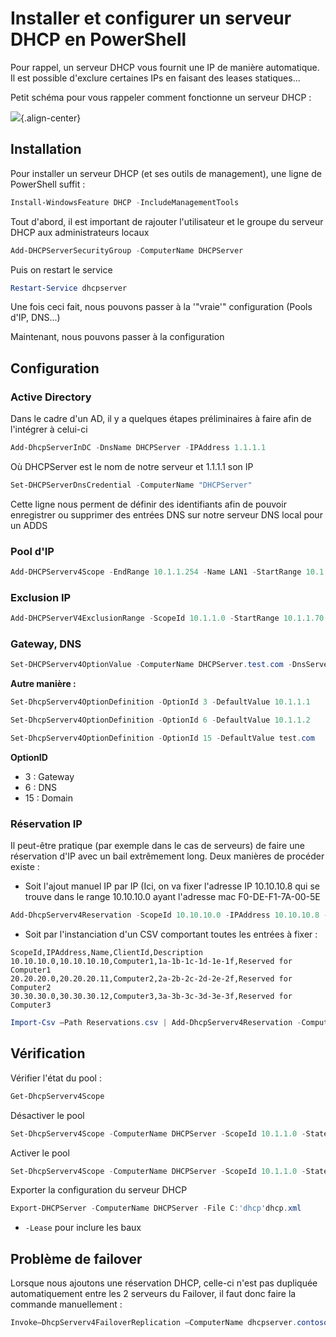 # Installer et configurer un serveur DHCP en PowerShell

Pour rappel, un serveur DHCP vous fournit une IP de manière automatique.
Il est possible d'exclure certaines IPs en faisant des leases
statiques...

Petit schéma pour vous rappeler comment fonctionne un serveur DHCP :

![](/windows_server/powershell/trames_dhcp.jpg){.align-center}

## Installation

Pour installer un serveur DHCP (et ses outils de management), une ligne
de PowerShell suffit :

```powershell
Install-WindowsFeature DHCP -IncludeManagementTools
```

Tout d'abord, il est important de rajouter l'utilisateur et le groupe
du serveur DHCP aux administrateurs locaux

```powershell
Add-DHCPServerSecurityGroup -ComputerName DHCPServer
```

Puis on restart le service

```powershell
Restart-Service dhcpserver
```

Une fois ceci fait, nous pouvons passer à la '"vraie'" configuration
(Pools d'IP, DNS...)

Maintenant, nous pouvons passer à la configuration

## Configuration

### Active Directory

Dans le cadre d'un AD, il y a quelques étapes préliminaires à faire
afin de l'intégrer à celui-ci

```powershell
Add-DhcpServerInDC -DnsName DHCPServer -IPAddress 1.1.1.1
```

Où DHCPServer est le nom de notre serveur et 1.1.1.1 son IP

```powershell
Set-DHCPServerDnsCredential -ComputerName "DHCPServer"
```

Cette ligne nous perment de définir des identifiants afin de pouvoir
enregistrer ou supprimer des entrées DNS sur notre serveur DNS local
pour un ADDS

### Pool d'IP

```powershell
Add-DHCPServerv4Scope -EndRange 10.1.1.254 -Name LAN1 -StartRange 10.1.1.1 -SubnetMask 255.255.255.0 -State Active
```

### Exclusion IP

```powershell
Add-DHCPServerV4ExclusionRange -ScopeId 10.1.1.0 -StartRange 10.1.1.70 -EndRange 10.1.1.75
```

### Gateway, DNS

```powershell
Set-DHCPServerv4OptionValue -ComputerName DHCPServer.test.com -DnsServer 10.1.1.2 -DnsDomain test.com -Router 10.1.1.1
```

**Autre manière :**

```powershell
Set-DhcpServerv4OptionDefinition -OptionId 3 -DefaultValue 10.1.1.1
```

```powershell
Set-DhcpServerv4OptionDefinition -OptionId 6 -DefaultValue 10.1.1.2
```

```powershell
Set-DhcpServerv4OptionDefinition -OptionId 15 -DefaultValue test.com
```

**OptionID**

  * 3 : Gateway
  * 6 : DNS
  * 15 : Domain

### Réservation IP

Il peut-être pratique (par exemple dans le cas de serveurs) de faire une
réservation d'IP avec un bail extrêmement long. Deux manières de
procéder existe :

  * Soit l'ajout manuel IP par IP (Ici, on va fixer l'adresse IP
    10.10.10.8 qui se trouve dans le range 10.10.10.0 ayant l'adresse
    mac F0-DE-F1-7A-00-5E

```powershell
Add-DhcpServerv4Reservation -ScopeId 10.10.10.0 -IPAddress 10.10.10.8 -ClientId F0-DE-F1-7A-00-5E -Description "Reservation for Printer"
```

  * Soit par l'instanciation d'un CSV comportant toutes les entrées à
    fixer :

```csv
ScopeId,IPAddress,Name,ClientId,Description
10.10.10.0,10.10.10.10,Computer1,1a-1b-1c-1d-1e-1f,Reserved for Computer1
20.20.20.0,20.20.20.11,Computer2,2a-2b-2c-2d-2e-2f,Reserved for Computer2
30.30.30.0,30.30.30.12,Computer3,3a-3b-3c-3d-3e-3f,Reserved for Computer3
```

```powershell
Import-Csv –Path Reservations.csv | Add-DhcpServerv4Reservation -ComputerName dhcpserver.contoso.com
```

## Vérification

Vérifier l'état du pool :

```powershell
Get-DhcpServerv4Scope
```

Désactiver le pool

```powershell
Set-DhcpServerv4Scope -ComputerName DHCPServer -ScopeId 10.1.1.0 -State InActive
```

Activer le pool

```powershell
Set-DhcpServerv4Scope -ComputerName DHCPServer -ScopeId 10.1.1.0 -State Active
```

Exporter la configuration du serveur DHCP

```powershell
Export-DHCPServer -ComputerName DHCPServer -File C:'dhcp'dhcp.xml
```

  * `-Lease` pour inclure les baux

## Problème de failover

Lorsque nous ajoutons une réservation DHCP, celle-ci n'est pas
dupliquée automatiquement entre les 2 serveurs du Failover, il faut donc
faire la commande manuellement :

```powershell
Invoke–DhcpServerv4FailoverReplication –ComputerName dhcpserver.contoso.com
```
